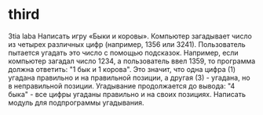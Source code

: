 # third
3tia laba
Написать игру «Быки и коровы». Компьютер загадывает число из четырех
различных цифр (например, 1356 или 3241). Пользователь пытается угадать это число с
помощью подсказок. Например, если компьютер загадал число 1234, а пользователь ввел
1359, то программа должна ответить: "1 бык и 1 корова". Это значит, что одна цифра (1)
угадана правильно и на правильной позиции, а другая (3) - угадана, но в неправильной
позиции. Угадывание продолжается до вывода: "4 быка" - все цифры угаданы правильно и на
своих позициях.
Написать модуль для подпрограммы угадывания.
